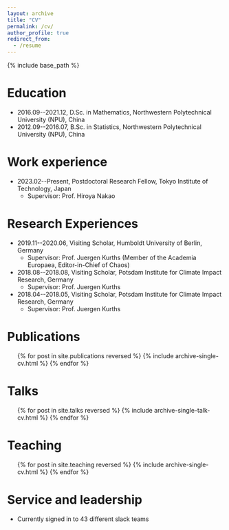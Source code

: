```yaml
---
layout: archive
title: "CV"
permalink: /cv/
author_profile: true
redirect_from:
  - /resume
---
```


{% include base_path %}

Education
======
* 2016.09--2021.12, D.Sc. in Mathematics, Northwestern Polytechnical University (NPU), China
* 2012.09--2016.07, B.Sc. in Statistics, Northwestern Polytechnical University (NPU), China

Work experience
======
* 2023.02--Present, Postdoctoral Research Fellow, Tokyo Institute of Technology, Japan
  * Supervisor: Prof. Hiroya Nakao
  
Research Experiences
======
* 2019.11--2020.06, Visiting Scholar, Humboldt University of Berlin, Germany
  * Supervisor: Prof. Juergen Kurths (Member of the Academia Europaea, Editor-in-Chief of Chaos)
* 2018.08--2018.08, Visiting Scholar, Potsdam Institute for Climate Impact Research, Germany
  * Supervisor: Prof. Juergen Kurths
* 2018.04--2018.05, Visiting Scholar, Potsdam Institute for Climate Impact Research, Germany
  * Supervisor: Prof. Juergen Kurths

Publications
======
  <ul>{% for post in site.publications reversed %}
    {% include archive-single-cv.html %}
  {% endfor %}</ul>
  
Talks
======
  <ul>{% for post in site.talks reversed %}
    {% include archive-single-talk-cv.html  %}
  {% endfor %}</ul>
  
Teaching
======
  <ul>{% for post in site.teaching reversed %}
    {% include archive-single-cv.html %}
  {% endfor %}</ul>
  
Service and leadership
======
* Currently signed in to 43 different slack teams
